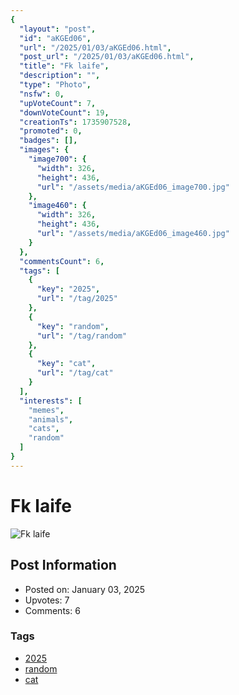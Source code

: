 ```yaml
---
{
  "layout": "post",
  "id": "aKGEd06",
  "url": "/2025/01/03/aKGEd06.html",
  "post_url": "/2025/01/03/aKGEd06.html",
  "title": "Fk laife",
  "description": "",
  "type": "Photo",
  "nsfw": 0,
  "upVoteCount": 7,
  "downVoteCount": 19,
  "creationTs": 1735907528,
  "promoted": 0,
  "badges": [],
  "images": {
    "image700": {
      "width": 326,
      "height": 436,
      "url": "/assets/media/aKGEd06_image700.jpg"
    },
    "image460": {
      "width": 326,
      "height": 436,
      "url": "/assets/media/aKGEd06_image460.jpg"
    }
  },
  "commentsCount": 6,
  "tags": [
    {
      "key": "2025",
      "url": "/tag/2025"
    },
    {
      "key": "random",
      "url": "/tag/random"
    },
    {
      "key": "cat",
      "url": "/tag/cat"
    }
  ],
  "interests": [
    "memes",
    "animals",
    "cats",
    "random"
  ]
}
---
```


# Fk laife

![Fk laife](/assets/media/aKGEd06_image700.jpg)

## Post Information

- Posted on: January 03, 2025
- Upvotes: 7
- Comments: 6

### Tags

- [2025](/tag/2025)
- [random](/tag/random)
- [cat](/tag/cat)
